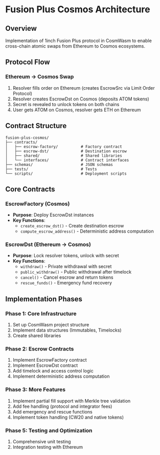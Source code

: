 # Fusion Plus Cosmos Architecture

## Overview

Implementation of 1inch Fusion Plus protocol in CosmWasm to enable cross-chain atomic swaps from Ethereum to Cosmos ecosystems.

## Protocol Flow

### Ethereum -> Cosmos Swap
1. Resolver fills order on Ethereum (creates EscrowSrc via Limit Order Protocol)
2. Resolver creates EscrowDst on Cosmos (deposits ATOM tokens)
3. Secret is revealed to unlock tokens on both chains
4. User gets ATOM on Cosmos, resolver gets ETH on Ethereum

## Contract Structure

```
fusion-plus-cosmos/
├── contracts/
│   ├── escrow-factory/          # Factory contract
│   ├── escrow-dst/              # Destination escrow
│   ├── shared/                  # Shared libraries
│   └── interfaces/              # Contract interfaces
├── schemas/                     # JSON schemas
├── tests/                       # Tests
└── scripts/                     # Deployment scripts
```

## Core Contracts

### EscrowFactory (Cosmos)
- **Purpose**: Deploy EscrowDst instances
- **Key Functions**:
  - `create_escrow_dst()` - Create destination escrow
  - `compute_escrow_address()` - Deterministic address computation

### EscrowDst (Ethereum -> Cosmos)
- **Purpose**: Lock resolver tokens, unlock with secret
- **Key Functions**:
  - `withdraw()` - Private withdrawal with secret
  - `public_withdraw()` - Public withdrawal after timelock
  - `cancel()` - Cancel escrow and return tokens
  - `rescue_funds()` - Emergency fund recovery

## Implementation Phases

### Phase 1: Core Infrastructure
1. Set up CosmWasm project structure
2. Implement data structures (Immutables, Timelocks)
3. Create shared libraries

### Phase 2: Escrow Contracts
1. Implement EscrowFactory contract
2. Implement EscrowDst contract
3. Add timelock and access control logic
4. Implement deterministic address computation

### Phase 3: More Features
1. Implement partial fill support with Merkle tree validation
2. Add fee handling (protocol and integrator fees)
3. Add emergency and rescue functions
4. Implement token handling (CW20 and native tokens)

### Phase 5: Testing and Optimization
1. Comprehensive unit testing
2. Integration testing with Ethereum